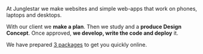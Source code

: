 At Junglestar we make websites and simple web-apps that work on phones, laptops and desktops.

With our client we **make a plan**. Then we study and a **produce Design Concept**. Once approved, **we develop, write the code and deploy** it.

We have prepared [3 packages](/offer/) to get you quickly online.
